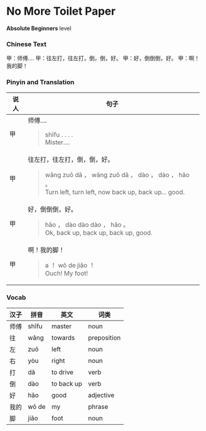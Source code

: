 # No More Toilet Paper
**Absolute Beginners** level
### Chinese Text
甲：师傅....
甲：往左打，往左打，倒，倒，好。
甲：好，倒倒倒，好。
甲：啊！我的脚！

### Pinyin and Translation
|说人|句子|
|----|----|
|甲|师傅....<blockquote>shīfu . . . .<br />Mister....</blockquote>|
|甲|往左打，往左打，倒，倒，好。<blockquote>wǎng zuǒ dǎ ， wǎng zuǒ dǎ ， dào ， dào ， hǎo 。<br />Turn left, turn left, now back up, back up... good.</blockquote>|
|甲|好，倒倒倒，好。<blockquote>hǎo ， dào dào dào ， hǎo 。<br />Ok, back up, back up, back up, good.</blockquote>|
|甲|啊！我的脚！<blockquote>a ！ wǒ de jiǎo ！<br />Ouch! My foot!</blockquote>|
### Vocab
|汉子|拼音|英文|词类|
|----|----|----|----|
|师傅|shīfu|master|noun|
|往|wǎng|towards|preposition|
|左|zuǒ|left|noun|
|右|yòu|right|noun|
|打|dǎ|to drive|verb|
|倒|dào|to back up|verb|
|好|hǎo|good|adjective|
|我的|wǒ de|my|phrase|
|脚|jiǎo|foot|noun|